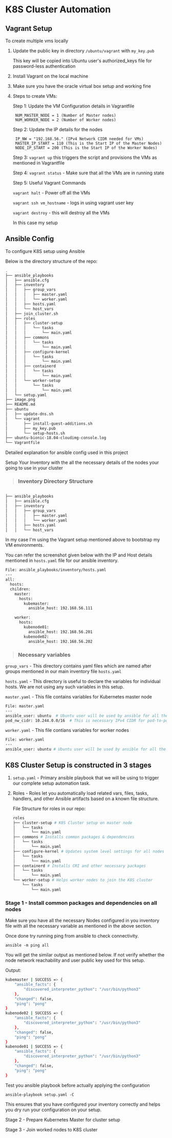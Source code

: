 
# K8S Cluster Automation 

## Vagrant Setup

To create multiple vms locally

1. Update the public key in directory `/ubuntu/vagrant` with `my_key.pub`

    This key will be copied into Ubuntu user's authorized_keys file for password-less authentication

2. Install Vagrant on the local machine

3. Make sure you have the oracle virtual box setup and working fine

4. Steps to create VMs:

    Step 1: Update the VM Configuration details in Vagrantfile

        NUM_MASTER_NODE = 1 (Number of Master nodes)
        NUM_WORKER_NODE = 2 (Number of Worker nodes)

    Step 2: Update the IP details for the nodes

        IP_NW = "192.168.56." (IPv4 Network CIDR needed for VMs)
        MASTER_IP_START = 110 (This is the Start IP of the Master Nodes)
        NODE_IP_START = 200 (This is the Start IP of the Worker Nodes)

    Step 3: `vagrant up` this triggers the script and provisions the VMs as mentioned in Vagrantfile

    Step 4: `vagrant status` - Make sure that all the VMs are in running state

    Step 5: Useful Vagrant Commands

    `vagrant halt` - Power off all the VMs

    `vagrant ssh vm_hostname` - logs in using vagrant user key

    `vagrant destroy` - this will destroy all the VMs
    
    In this case my setup 



## Ansible Config

To configure K8S setup using Ansible

Below is the directory structure of the repo:

```bash
.
├── ansible_playbooks
│   ├── ansible.cfg
│   ├── inventory
│   │   ├── group_vars
│   │   │   ├── master.yaml
│   │   │   └── worker.yaml
│   │   ├── hosts.yaml
│   │   └── host_vars
│   ├── join_cluster.sh
│   ├── roles
│   │   ├── cluster-setup
│   │   │   └── tasks
│   │   │       └── main.yaml
│   │   ├── commons
│   │   │   └── tasks
│   │   │       └── main.yaml
│   │   ├── configure-kernel
│   │   │   └── tasks
│   │   │       └── main.yaml
│   │   ├── containerd
│   │   │   └── tasks
│   │   │       └── main.yaml
│   │   └── worker-setup
│   │       └── tasks
│   │           └── main.yaml
│   └── setup.yaml
├── image.png
├── README.md
├── ubuntu
│   ├── update-dns.sh
│   └── vagrant
│       ├── install-guest-additions.sh
│       ├── my_key.pub
│       └── setup-hosts.sh
├── ubuntu-bionic-18.04-cloudimg-console.log
└── Vagrantfile
```

Detailed explanation for ansible config used in this project

Setup Your Inventory with the all the necessary details of the nodes your going to use in your cluster


> ### Inventory Directory Structure

```bash

├── ansible_playbooks
│   ├── ansible.cfg
│   ├── inventory
│   │   ├── group_vars
│   │   │   ├── master.yaml
│   │   │   └── worker.yaml
│   │   ├── hosts.yaml
│   │   └── host_vars
```

In my case I'm using the Vagrant setup mentioned above to bootstrap my VM environments. 

You can refer the screenshot given below with the IP and Host details mentioned in `hosts.yaml` file for our ansible inventory.

```bash
File: ansible_playbooks/inventory/hosts.yaml
---
all:
  hosts:
  children:
    master:
      hosts:
        kubemaster:
          ansible_host: 192.168.56.111

    worker:
      hosts:
        kubenode01:
          ansible_host: 192.168.56.201
        kubenode02:
          ansible_host: 192.168.56.202
```

> ### Necessary variables

`group_vars` - This directory contains yaml files which are named after groups mentioned in our main inventory file `hosts.yaml`

`hosts.yaml` - This directory is useful to declare the variables for individual hosts. We are not using any such variables in this setup.

`master.yaml` - This file contains variables for Kubernetes master node

```bash
File: master.yaml
---
ansible_user: ubuntu  # Ubuntu user will be used by ansible for all the setup
pod_nw_cidr: 10.244.0.0/16  # This is necessary IPv4 CIDR for pod-to-pod network

```

`worker.yaml` - This file contians variables for worker nodes

```bash
File: worker.yaml
---
ansible_user: ubuntu # Ubuntu user will be used by ansible for all the setup
```

## K8S Cluster Setup is constructed in 3 stages

1. `setup.yaml` - Primary ansible playbook that we will be using to trigger our complete setup automation task.

2. Roles - Roles let you automatically load related vars, files, tasks, handlers, and other Ansible artifacts based on a known file structure.

    File Structure for roles in our repo:

    ```bash
    roles
    ├── cluster-setup # K8S Cluster setup on master node
    │   └── tasks
    │       └── main.yaml
    ├── commons # Installs common packages & dependencies
    │   └── tasks
    │       └── main.yaml
    ├── configure-kernel # Updates system level settings for all nodes
    │   └── tasks
    │       └── main.yaml
    ├── containerd # Installs CRI and other necessary packages
    │   └── tasks
    │       └── main.yaml
    └── worker-setup # Helps worker nodes to join the K8S cluster
        └── tasks
            └── main.yaml
    ```


### Stage 1 - Install common packages and dependencies on all nodes

Make sure you have all the necessary Nodes configured in you inventory file with all the necessary variable as mentioned in the above section.

Once done try running ping from ansible to check connectivity.

`ansible -m ping all`

You will get the similar output as mentioned below. If not verify whether the node network reachability and user public key used for this setup.

Output:

```bash
kubemaster | SUCCESS => {
    "ansible_facts": {
        "discovered_interpreter_python": "/usr/bin/python3"
    },
    "changed": false,
    "ping": "pong"
}
kubenode02 | SUCCESS => {
    "ansible_facts": {
        "discovered_interpreter_python": "/usr/bin/python3"
    },
    "changed": false,
    "ping": "pong"
}
kubenode01 | SUCCESS => {
    "ansible_facts": {
        "discovered_interpreter_python": "/usr/bin/python3"
    },
    "changed": false,
    "ping": "pong"
}
```

Test you ansible playbook before actually applying the configuration

`ansible-playbook setup.yaml -C`

This ensures that you have configured your inventory correctly and helps you dry run your configuration on your setup.



Stage 2 - Prepare Kubernetes Master for cluster setup

Stage 3 - Join worked nodes to K8S cluster

